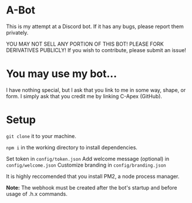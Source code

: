 # A-Bot
This is my attempt at a Discord bot. If it has any bugs, please report them privately.

YOU MAY NOT SELL ANY PORTION OF THIS BOT! PLEASE FORK DERIVATIVES PUBLICLY! If you wish to contribute, please submit an issue!

# You may use my bot...
I have nothing special, but I ask that you link to me in some way, shape, or form. I simply ask that you credit me by linking C-Apex (GitHub).

# Setup
`git clone` it to your machine.

`npm i` in the working directory to install dependencies.

Set token in `config/token.json`
Add welcome message (optional) in `config/welcome.json`
Customize branding in `config/branding.json`


It is highly reccomended that you install PM2, a node process manager.

**Note:** The webhook must be created after the bot's startup and before usage of .h.x commands.
